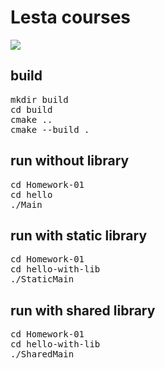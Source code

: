 # Lesta courses

<a href = "https://github.com/PDansss/Homework/actions"><img src = "https://github.com/PDansss/Homework/actions/workflows/build.yml/badge.svg"></a>

<h2>build</h2>
<pre>
mkdir build
cd build
cmake .. 
cmake --build .
</pre>

<h2>run without library</h2>
<pre>
cd Homework-01
cd hello
./Main
</pre>

<h2>run with static library</h2>
<pre>
cd Homework-01
cd hello-with-lib
./StaticMain
</pre>

<h2>run with shared library</h2>
<pre>
cd Homework-01
cd hello-with-lib
./SharedMain
</pre>
